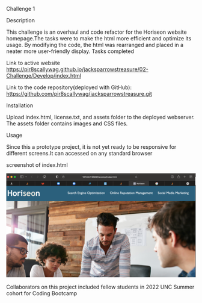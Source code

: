 Challenge 1

Description

This challenge is an overhaul and code refactor for the Horiseon website homepage.The tasks were to make the html more efficient and optimize its usage. By modifying the code, the html was rearranged and placed in a neater more user-friendly display.
Tasks completed


Link to active website
https://pir8scallywag.github.io/jacksparrowstreasure/02-Challenge/Develop/index.html

Link to the code repository(deployed with GitHub):
https://github.com/pir8scallywag/jacksparrowstreasure.git 

Installation

Upload index.html, license.txt, and assets folder to the deployed webserver. The assets folder contains images and CSS files.


Usage

Since this a prototype project, it is not yet ready to be responsive for different screens.It can accessed on any standard browser

screenshot of index.html

![](Develop/assets/images/Screen.png)

Collaborators on this project included fellow students in 2022 UNC Summer cohort for Coding Bootcamp





<!-- # 01 HTML, CSS, and Git: Code Refactor

One of the most common tasks for front-end and junior developers is to take existing code and refactor it to either meet a certain set of standards or implement a new technology. Web accessibility is an increasingly important consideration for businesses, ensuring that people with disabilities and/or socio-economic restrictions have access to their website. Accessible websites are better optimized for search engines, and help companies avoid litigation.

For this week's Challenge, your task is to refactor an existing webpage to make it accessible and to improve SEO. It's important to follow the Scout Rule when working with an existing codebase: Always leave the code a little cleaner than you found it. 

To impress the imaginary client for this Challenge, you should go the extra mile and improve their codebase for long-term sustainability. Ensure that all links are functioning correctly and clean up the CSS to make it more efficient, such as by consolidating CSS selectors and properties, organizing them to follow the semantic structure of the HTML elements, and including comments before each element or section of the page.

Remember when working with a client, it is essential to read the acceptance criteria for guidance and clarity on what the client expects, especially when asked to make a judgment call, such as when an icon needs an accessible alt tag and when it is okay to leave it blank. 

To successfully complete this week's Challenge, all acceptance criteria must be fully addressed!

## User Story

```
AS A marketing agency
I WANT a codebase that follows accessibility standards
SO THAT our site is optimized for search engines
```

## Acceptance Criteria

```
GIVEN a webpage that meets accessibility standards
WHEN I view the source code
THEN I find semantic HTML elements
WHEN I view the structure of the HTML elements
THEN I find that the elements follow a logical structure independent of styling and positioning
WHEN I view the icon and image elements
THEN I find accessible alt attributes
WHEN I view the heading attributes
THEN I find that they fall in sequential order
WHEN I view the title element
THEN I find a concise, descriptive title
```

## Review

You are required to submit the following for review:

* The URL of the deployed application.

* The URL of the GitHub repository. Give the repository a unique name and include a professional README describing the project.

- - -
© 2022 Trilogy Education Services, LLC, a 2U, Inc. brand. Confidential and Proprietary. All Rights Reserved.
  -->